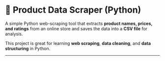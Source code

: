# 🛒 Product Data Scraper (Python)

A simple Python web-scraping tool that extracts **product names, prices, and ratings** from an online store and saves the data into a **CSV file** for analysis.

This project is great for learning **web scraping**, **data cleaning**, and **data structuring** in Python.

---


